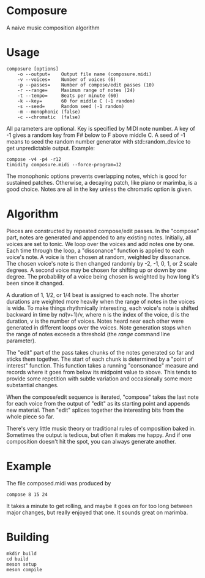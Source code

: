 # Composure
A naive music composition algorithm

# Usage
    composure [options]
        -o --output=    Output file name (composure.midi)
        -v --voices=    Number of voices (6)
        -p --passes=    Number of compose/edit passes (10)
        -r --range=     Maximum range of notes (24)
        -t --tempo=     Beats per minute (60)
        -k --key=       60 for middle C (-1 random)
        -s --seed=      Random seed (-1 random)
        -m --monophonic (false)
        -c --chromatic  (false)

All parameters are optional.  Key is specified by MIDI note number.  A key of -1 gives a random key from F# below to F above middle C.  A seed of -1 means to seed the random number generator with std::random_device to get unpredictable output.  Example:

    compose -v4 -p4 -r12
    timidity composure.midi --force-program=12

The monophonic options prevents overlapping notes, which is good for sustained patches.
Otherwise, a decaying patch, like piano or marimba, is a good choice.  Notes are all in the key unless the chromatic option is given.

# Algorithm
Pieces are constructed by repeated compose/edit passes.  In the "compose" part, notes are generated and appended to any existing notes.  Initially, all voices are set to tonic.  We loop over the voices and add notes one by one.  Each time through the loop, a  "dissonance" function is applied to each voice's note.  A voice is then chosen at random, weighted by dissonance.  The chosen voice's note is then changed randomly by -2, -1, 0, 1, or 2 scale degrees.  A second voice may be chosen for shifting up or down by one degree.  The probability of a voice being chosen is weighted by how long it's been since it changed.

A duration of 1, 1/2, or 1/4 beat is assigned to each note.  The shorter durations are weighted more heavily when the range of notes in the voices is wide.  To make things  rhythmically interesting, each voice's note is shifted backward in time by n*d*(v+1)/v, where n is the index of the voice, d is the duration, v is the number of voices.  Notes heard near each other were generated in different loops over the voices.  Note generation stops when the range of notes exceeds a threshold (the *range* command line parameter).

The "edit" part of the pass takes chunks of the notes generated so far and sticks them together.  The start of each chunk is determined by a "point of interest" function.  This function takes a running "consonance" measure and records where it goes from below its midpoint value to above.  This tends to provide some repetition with subtle variation and occasionally some more substantial changes.

When the compose/edit sequence is iterated, "compose" takes the last note for each voice from the output of "edit" as its starting point and appends new material.  Then "edit" splices together the interesting bits from the whole piece so far.

There's very little music theory or traditional rules of composition baked in.  Sometimes the output is tedious, but often it makes me happy.  And if one composition doesn't hit the spot, you can always generate another.

# Example
The file composed.midi was produced by

    compose 8 15 24

It takes a minute to get rolling, and maybe it goes on for too long between major changes, but really enjoyed that one.  It sounds great on marimba.

# Building

    mkdir build
    cd build
    meson setup
    meson compile
